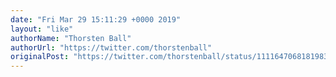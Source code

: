 ```yaml
---
date: "Fri Mar 29 15:11:29 +0000 2019"
layout: "like"
authorName: "Thorsten Ball"
authorUrl: "https://twitter.com/thorstenball"
originalPost: "https://twitter.com/thorstenball/status/1111647068181983233"
---
```

